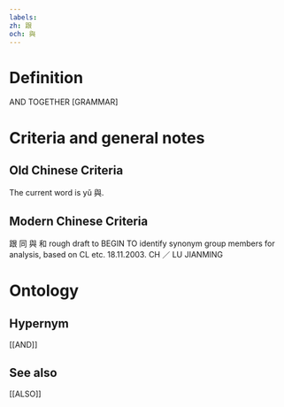 ```yaml
---
labels: 
zh: 跟
och: 與
---
```


# Definition
AND TOGETHER [GRAMMAR]
# Criteria and general notes
## Old Chinese Criteria
The current word is yǔ 與.
## Modern Chinese Criteria
跟
同
與
和
rough draft to BEGIN TO identify synonym group members for analysis, based on CL etc. 18.11.2003. CH ／ LU JIANMING
# Ontology

## Hypernym
[[AND]]
## See also
[[ALSO]]